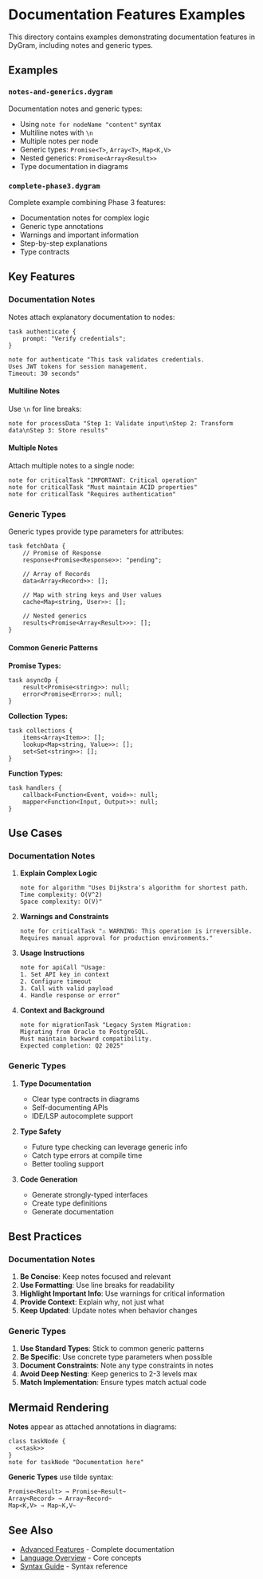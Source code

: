 # Documentation Features Examples

This directory contains examples demonstrating documentation features in DyGram, including notes and generic types.

## Examples

### `notes-and-generics.dygram`
Documentation notes and generic types:
- Using `note for nodeName "content"` syntax
- Multiline notes with `\n`
- Multiple notes per node
- Generic types: `Promise<T>`, `Array<T>`, `Map<K,V>`
- Nested generics: `Promise<Array<Result>>`
- Type documentation in diagrams

### `complete-phase3.dygram`
Complete example combining Phase 3 features:
- Documentation notes for complex logic
- Generic type annotations
- Warnings and important information
- Step-by-step explanations
- Type contracts

## Key Features

### Documentation Notes

Notes attach explanatory documentation to nodes:

```dygram
task authenticate {
    prompt: "Verify credentials";
}

note for authenticate "This task validates credentials.
Uses JWT tokens for session management.
Timeout: 30 seconds"
```

#### Multiline Notes

Use `\n` for line breaks:

```dygram
note for processData "Step 1: Validate input\nStep 2: Transform data\nStep 3: Store results"
```

#### Multiple Notes

Attach multiple notes to a single node:

```dygram
note for criticalTask "IMPORTANT: Critical operation"
note for criticalTask "Must maintain ACID properties"
note for criticalTask "Requires authentication"
```

### Generic Types

Generic types provide type parameters for attributes:

```dygram
task fetchData {
    // Promise of Response
    response<Promise<Response>>: "pending";

    // Array of Records
    data<Array<Record>>: [];

    // Map with string keys and User values
    cache<Map<string, User>>: [];

    // Nested generics
    results<Promise<Array<Result>>>: [];
}
```

#### Common Generic Patterns

**Promise Types:**
```dygram
task asyncOp {
    result<Promise<string>>: null;
    error<Promise<Error>>: null;
}
```

**Collection Types:**
```dygram
task collections {
    items<Array<Item>>: [];
    lookup<Map<string, Value>>: [];
    set<Set<string>>: [];
}
```

**Function Types:**
```dygram
task handlers {
    callback<Function<Event, void>>: null;
    mapper<Function<Input, Output>>: null;
}
```

## Use Cases

### Documentation Notes

1. **Explain Complex Logic**
   ```dygram
   note for algorithm "Uses Dijkstra's algorithm for shortest path.
   Time complexity: O(V^2)
   Space complexity: O(V)"
   ```

2. **Warnings and Constraints**
   ```dygram
   note for criticalTask "⚠️ WARNING: This operation is irreversible.
   Requires manual approval for production environments."
   ```

3. **Usage Instructions**
   ```dygram
   note for apiCall "Usage:
   1. Set API key in context
   2. Configure timeout
   3. Call with valid payload
   4. Handle response or error"
   ```

4. **Context and Background**
   ```dygram
   note for migrationTask "Legacy System Migration:
   Migrating from Oracle to PostgreSQL.
   Must maintain backward compatibility.
   Expected completion: Q2 2025"
   ```

### Generic Types

1. **Type Documentation**
   - Clear type contracts in diagrams
   - Self-documenting APIs
   - IDE/LSP autocomplete support

2. **Type Safety**
   - Future type checking can leverage generic info
   - Catch type errors at compile time
   - Better tooling support

3. **Code Generation**
   - Generate strongly-typed interfaces
   - Create type definitions
   - Generate documentation

## Best Practices

### Documentation Notes

1. **Be Concise**: Keep notes focused and relevant
2. **Use Formatting**: Use line breaks for readability
3. **Highlight Important Info**: Use warnings for critical information
4. **Provide Context**: Explain why, not just what
5. **Keep Updated**: Update notes when behavior changes

### Generic Types

1. **Use Standard Types**: Stick to common generic patterns
2. **Be Specific**: Use concrete type parameters when possible
3. **Document Constraints**: Note any type constraints in notes
4. **Avoid Deep Nesting**: Keep generics to 2-3 levels max
5. **Match Implementation**: Ensure types match actual code

## Mermaid Rendering

**Notes** appear as attached annotations in diagrams:
```mermaid
class taskNode {
  <<task>>
}
note for taskNode "Documentation here"
```

**Generic Types** use tilde syntax:
```
Promise<Result> → Promise~Result~
Array<Record> → Array~Record~
Map<K,V> → Map~K,V~
```

## See Also

- [Advanced Features](../../docs/advanced-features.md) - Complete documentation
- [Language Overview](../../docs/language-overview.md) - Core concepts
- [Syntax Guide](../../docs/syntax-guide.md) - Syntax reference
